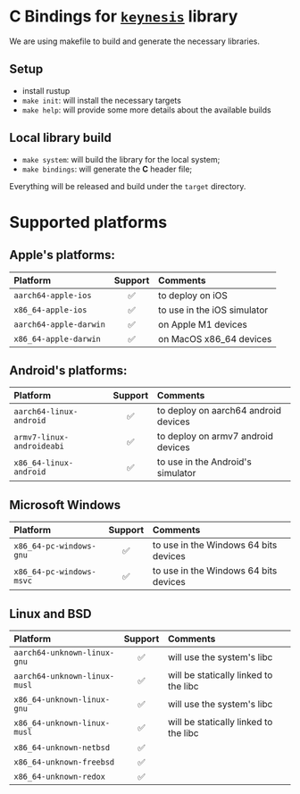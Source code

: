 # C Bindings for [`keynesis`] library

We are using makefile to build and generate the necessary libraries.

## Setup

* install rustup
* `make init`: will install the necessary targets
* `make help`: will provide some more details about the available builds

## Local library build

* `make system`: will build the library for the local system;
* `make bindings`: will generate the **C** header file;

Everything will be released and build under the `target` directory.

# Supported platforms

## Apple's platforms:

| Platform | Support | Comments |
|:---------|:-------:|:---------|
| `aarch64-apple-ios` | ✅ | to deploy on iOS |
| `x86_64-apple-ios` | ✅ | to use in the iOS simulator |
| `aarch64-apple-darwin` | ✅ | on Apple M1 devices |
| `x86_64-apple-darwin` | ✅ | on MacOS x86_64 devices |

## Android's platforms:

| Platform | Support | Comments |
|:---------|:-------:|:---------|
| `aarch64-linux-android` | ✅ | to deploy on aarch64 android devices |
| `armv7-linux-androideabi` | ✅ | to deploy on armv7 android devices |
| `x86_64-linux-android` | ✅ | to use in the Android's simulator |

## Microsoft Windows

| Platform | Support | Comments |
|:---------|:-------:|:---------|
| `x86_64-pc-windows-gnu` | ✅ | to use in the Windows 64 bits devices |
| `x86_64-pc-windows-msvc` | ✅ | to use in the Windows 64 bits devices |

## Linux and BSD

| Platform | Support | Comments |
|:---------|:-------:|:---------|
| `aarch64-unknown-linux-gnu` | ✅ | will use the system's libc |
| `aarch64-unknown-linux-musl` | ✅ | will be statically linked to the libc |
| `x86_64-unknown-linux-gnu` | ✅ | will use the system's libc |
| `x86_64-unknown-linux-musl` | ✅ | will be statically linked to the libc |
| `x86_64-unknown-netbsd` | ✅ | |
| `x86_64-unknown-freebsd` | ✅ | |
| `x86_64-unknown-redox` | ✅ | |

[`keynesis`]: https://github.com/primetype/keynesis